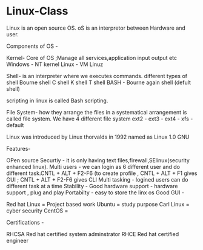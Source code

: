 # Linux-Class
Linux is an open source OS.
oS is an interpretor between Hardware and user.

Components of OS -

Kernel- Core of OS ;Manage all services,application input output etc
  Windows - NT kernel
  Linux - VM Linuz
  
Shell- is an interpreter where we executes commands.
  different types of shell 
    Bourne shell
    C shell
    K shell
    T shell 
    BASH - Bourne again shell (defult shell)

scripting in linux is called Bash scripting.


File System- how they arrange the files  in a systematical arrangement is called file system.
   We have 4 different file system
   ext2 -
   ext3 -
   ext4 -
   xfs -  default 

Linux was introduced by Linux thorvalds in 1992 named as Linux 1.0 GNU 

Features-

OPen source
Securtiy - it is only having text files,firewall,SElinux(security enhanced linux).
Multi users - we can login as 6 different user and do different task.CNTL + ALT + F2-F6 (to create profile , CNTL + ALT + F1 gives GUI ; CNTL + ALT + F2-F6 gives CLI
Multi tasking - logined users can do different task at a time
Stability - 
Good hardware support - hardware support , plug and play
Portabilty - easy to  store the linx os
Good GUI -

Red hat  Linux  = Project based work
Ubuntu = study purpose
Carl Linux = cyber security
CentOS =

Certifications -

RHCSA Red hat certified system adminstrator
RHCE   Red hat certified engineer






